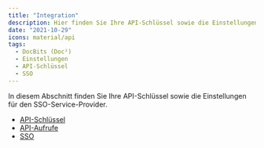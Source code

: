 ```yaml
---
title: "Integration"
description: Hier finden Sie Ihre API-Schlüssel sowie die Einstellungen für den SSO-Service-Provider in DocBits (Doc²).
date: "2021-10-29"
icons: material/api
tags:
  - DocBits (Doc²)
  - Einstellungen
  - API-Schlüssel
  - SSO
---
```


In diesem Abschnitt finden Sie Ihre API-Schlüssel sowie die Einstellungen für den SSO-Service-Provider.

- [API-Schlüssel](/docbits/settings/integration/api-integration/)
- [API-Aufrufe](/docbits/settings/integration/api-calls-examples/)
- [SSO](/docbits/settings-sso-settings/)